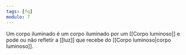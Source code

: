 ```yaml
---
tags: [fq]
modulo: 7
---
```


Um corpo iluminado é um corpo iluminado por um [[Corpo luminoso]] e pode ou não refletir a [[luz]] que recebe do [[Corpo luminoso|corpo luminoso]].